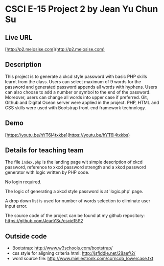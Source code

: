 # CSCI E-15 Project 2 by Jean Yu Chun Su

## Live URL
[http://p2.meiosise.com](http://p2.meiosise.com)

## Description
This project is to generate a xkcd style password with basic PHP skills learnt from the class.
Users can select maximum of 9 words for the password and generated password appends all words with hyphens.
Users can also choose to add a number or symbol to the end of the password.
Moreover, users can change all words into upper case if preferred.
Git, Github and Digital Ocean server were applied in the project.
PHP, HTML and CSS skills were used with Bootstrap front-end framework technology.

## Demo
[https://youtu.be/hYT6I4txkbs](https://youtu.be/hYT6I4txkbs)

## Details for teaching team
The file `index.php` is the landing page wit simple description of xkcd password, reference to xkcd password strength and a xkcd password generator with logic written by PHP code.

No login required.

The logic of generating a xkcd style password is at 'logic.php' page.

A drop down list is used for number of words selection to eliminate user input error.

The source code of the project can be found at my github repository: <https://github.com/JeanYSu/cscie15P2>

## Outside code
* Bootstrap: http://www.w3schools.com/bootstrap/
* css style for aligning criteria html: http://jsfiddle.net/28aef/2/
* word source file: http://www.mieliestronk.com/corncob_lowercase.txt
